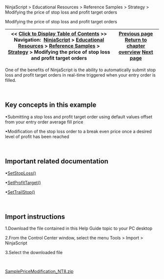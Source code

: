 ﻿


NinjaScript \> Educational Resources \> Reference Samples \> Strategy \> Modifying the price of stop loss and profit target orders






















Modifying the price of stop loss and profit target orders







| \<\< [Click to Display Table of Contents](modifying_the_price_of_stop_lo.md) \>\> **Navigation:**     [NinjaScript](ninjascript.md) \> [Educational Resources](educational_resources.md) \> [Reference Samples](reference_samples.md) \> [Strategy](strategy2.md) \> Modifying the price of stop loss and profit target orders | [Previous page](keeping_orders_alive.md) [Return to chapter overview](strategy2.md) [Next page](monitoring_for_and_trading_a_b.md) |
| --- | --- |











One of the benefits of NinjaScript is the ability to automatically submit stop loss and profit target orders in real\-time triggered when your entry order is filled.


 


## Key concepts in this example


•Submitting a stop loss and profit target order using default values offset from your entry order average fill price

•Modification of the stop loss order to a break even price once a desired level of profit has been reached

 


## Important related documentation


•[SetStopLoss()](setstoploss.md)

•[SetProfitTarget()](setprofittarget.md)

•[SetTrailStop()](settrailstop.md)

 


## Import instructions


1\.Download the file contained in this Help Guide topic to your PC desktop

2\.From the Control Center window, select the menu Tools \> Import \> NinjaScript

3\.Select the downloaded file

 


[SamplePriceModification\_NT8\.zip](https://ninjatrader.com/support/helpGuides/nt8/samples/SamplePriceModification_NT8.zip)








